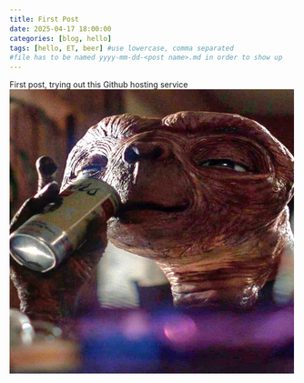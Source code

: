 ```yaml
---
title: First Post
date: 2025-04-17 18:00:00
categories: [blog, hello]
tags: [hello, ET, beer] #use lowercase, comma separated
#file has to be named yyyy-mm-dd-<post name>.md in order to show up
---
```



First post, trying out this Github hosting service
<img src="/myfiles/IMG_8533.JPG" width="500" height="500" alt="ET drinking a beer">